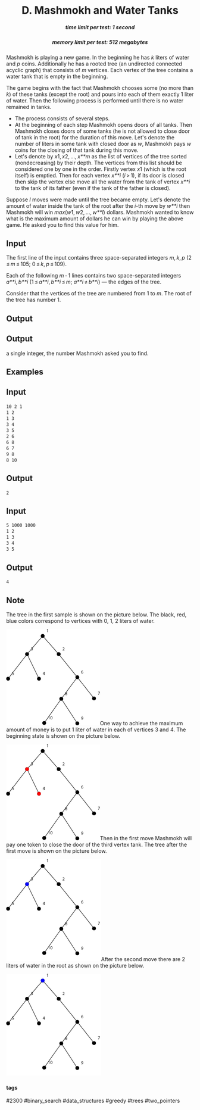 <h1 style='text-align: center;'> D. Mashmokh and Water Tanks</h1>

<h5 style='text-align: center;'>time limit per test: 1 second</h5>
<h5 style='text-align: center;'>memory limit per test: 512 megabytes</h5>

Mashmokh is playing a new game. In the beginning he has *k* liters of water and *p* coins. Additionally he has a rooted tree (an undirected connected acyclic graph) that consists of *m* vertices. Each vertex of the tree contains a water tank that is empty in the beginning.

The game begins with the fact that Mashmokh chooses some (no more than *k*) of these tanks (except the root) and pours into each of them exactly 1 liter of water. Then the following process is performed until there is no water remained in tanks.

* The process consists of several steps.
* At the beginning of each step Mashmokh opens doors of all tanks. Then Mashmokh closes doors of some tanks (he is not allowed to close door of tank in the root) for the duration of this move. Let's denote the number of liters in some tank with closed door as *w*, Mashmokh pays *w* coins for the closing of that tank during this move.
* Let's denote by *x*1, *x*2, ..., *x**m* as the list of vertices of the tree sorted (nondecreasing) by their depth. The vertices from this list should be considered one by one in the order. Firstly vertex *x*1 (which is the root itself) is emptied. Then for each vertex *x**i* (*i* > 1), if its door is closed then skip the vertex else move all the water from the tank of vertex *x**i* to the tank of its father (even if the tank of the father is closed).

Suppose *l* moves were made until the tree became empty. Let's denote the amount of water inside the tank of the root after the *i*-th move by *w**i* then Mashmokh will win *max*(*w*1, *w*2, ..., *w**l*) dollars. Mashmokh wanted to know what is the maximum amount of dollars he can win by playing the above game. He asked you to find this value for him.

## Input

The first line of the input contains three space-separated integers *m*, *k*, *p* (2 ≤ *m* ≤ 105; 0 ≤ *k*, *p* ≤ 109). 

Each of the following *m* - 1 lines contains two space-separated integers *a**i*, *b**i* (1 ≤ *a**i*, *b**i* ≤ *m*; *a**i* ≠ *b**i*) — the edges of the tree.

Consider that the vertices of the tree are numbered from 1 to *m*. The root of the tree has number 1.

## Output

## Output

 a single integer, the number Mashmokh asked you to find.

## Examples

## Input


```
10 2 1  
1 2  
1 3  
3 4  
3 5  
2 6  
6 8  
6 7  
9 8  
8 10  

```
## Output


```
2  

```
## Input


```
5 1000 1000  
1 2  
1 3  
3 4  
3 5  

```
## Output


```
4  

```
## Note

The tree in the first sample is shown on the picture below. The black, red, blue colors correspond to vertices with 0, 1, 2 liters of water.

![](images/28c67d7b716d934c076fc5b13b6339f3c461d192.png)One way to achieve the maximum amount of money is to put 1 liter of water in each of vertices 3 and 4. The beginning state is shown on the picture below.

![](images/90c634f52c92a192eec4f4501f5c36ad311dfb66.png)Then in the first move Mashmokh will pay one token to close the door of the third vertex tank. The tree after the first move is shown on the picture below.

![](images/f48fd6053cd3934565cf9cb6d4a8d773bba52ccc.png)After the second move there are 2 liters of water in the root as shown on the picture below.

![](images/043ebc88789516c52563a86463e1921de8881fe7.png)

#### tags 

#2300 #binary_search #data_structures #greedy #trees #two_pointers 
